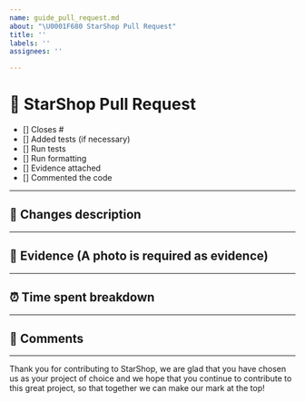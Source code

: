 ```yaml
---
name: guide_pull_request.md
about: "\U0001F680 StarShop Pull Request"
title: ''
labels: ''
assignees: ''

---
```


# 🚀 StarShop Pull Request

- [] Closes #
- [] Added tests (if necessary)
- [] Run tests
- [] Run formatting
- [] Evidence attached
- [] Commented the code

---

## 📝 Changes description



---

## 📸 Evidence (A photo is required as evidence)



---

## ⏰ Time spent breakdown



---

## 🌌 Comments



---

Thank you for contributing to StarShop, we are glad that you have chosen us as your project of choice and we hope that you continue to contribute to this great project, so that together we can make our mark at the top!
